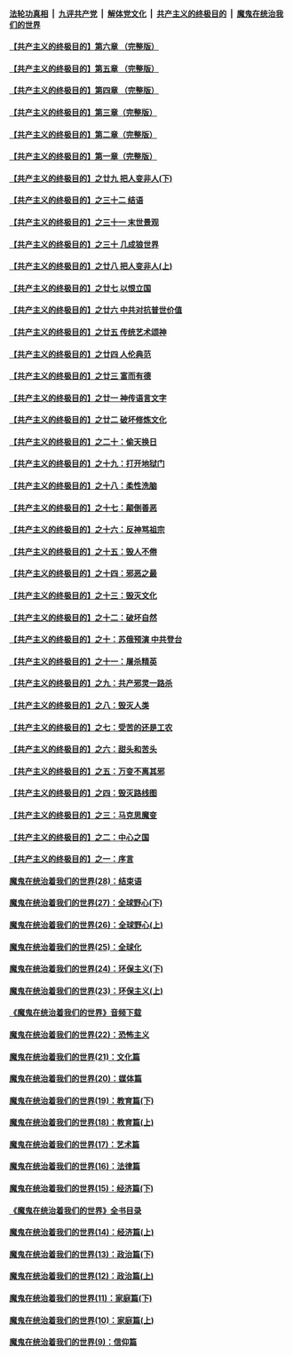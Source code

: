 ####  [法轮功真相](../../../../basic/blob/master/README.md?t=09290613) &nbsp;|&nbsp; [九评共产党](../../../../9ping.md/blob/master/README.md?t=09290613) &nbsp;|&nbsp; [解体党文化](../../../../jtdwh.md/blob/master/README.md?t=09290613)  &nbsp;|&nbsp; [共产主义的终极目的](../../../../gczydzjmd.md/blob/master/README.md?t=09290613) &nbsp;|&nbsp; [魔鬼在统治我们的世界](../../../../mgztzwmdsj.md/blob/master/README.md?t=09290613) 

#### [【共产主义的终极目的】第六章 （完整版）](../pages/nsc422/n11428913.md?t=09290613) 

#### [【共产主义的终极目的】第五章 （完整版）](../pages/nsc422/n11428912.md?t=09290613) 

#### [【共产主义的终极目的】第四章 （完整版）](../pages/nsc422/n11428907.md?t=09290613) 

#### [【共产主义的终极目的】第三章（完整版）](../pages/nsc422/n11428848.md?t=09290613) 

#### [【共产主义的终极目的】第二章（完整版）](../pages/nsc422/n11428831.md?t=09290613) 

#### [【共产主义的终极目的】第一章（完整版）](../pages/nsc422/n11417651.md?t=09290613) 

#### [【共产主义的终极目的】之廿九 把人变非人(下)](../pages/nsc422/n11344140.md?t=09290613) 

#### [【共产主义的终极目的】之三十二 结语](../pages/nsc422/n11360535.md?t=09290613) 

#### [【共产主义的终极目的】之三十一 末世景观](../pages/nsc422/n11351129.md?t=09290613) 

#### [【共产主义的终极目的】之三十 几成狼世界](../pages/nsc422/n11348280.md?t=09290613) 

#### [【共产主义的终极目的】之廿八 把人变非人(上)](../pages/nsc422/n11340492.md?t=09290613) 

#### [【共产主义的终极目的】之廿七 以恨立国](../pages/nsc422/n11336944.md?t=09290613) 

#### [【共产主义的终极目的】之廿六 中共对抗普世价值](../pages/nsc422/n11324785.md?t=09290613) 

#### [【共产主义的终极目的】之廿五 传统艺术颂神](../pages/nsc422/n11296396.md?t=09290613) 

#### [【共产主义的终极目的】之廿四 人伦典范](../pages/nsc422/n11296397.md?t=09290613) 

#### [【共产主义的终极目的】之廿三 富而有德](../pages/nsc422/n11283598.md?t=09290613) 

#### [【共产主义的终极目的】之廿一 神传语言文字](../pages/nsc422/n11263265.md?t=09290613) 

#### [【共产主义的终极目的】之廿二 破坏修炼文化](../pages/nsc422/n11245728.md?t=09290613) 

#### [【共产主义的终极目的】之二十：偷天换日](../pages/nsc422/n11238846.md?t=09290613) 

#### [【共产主义的终极目的】之十九：打开地狱门](../pages/nsc422/n11206376.md?t=09290613) 

#### [【共产主义的终极目的】之十八：柔性洗脑](../pages/nsc422/n11199994.md?t=09290613) 

#### [【共产主义的终极目的】之十七：颠倒善恶](../pages/nsc422/n11179782.md?t=09290613) 

#### [【共产主义的终极目的】之十六：反神骂祖宗](../pages/nsc422/n11166798.md?t=09290613) 

#### [【共产主义的终极目的】之十五：毁人不倦](../pages/nsc422/n11166792.md?t=09290613) 

#### [【共产主义的终极目的】之十四：邪恶之最](../pages/nsc422/n11150249.md?t=09290613) 

#### [【共产主义的终极目的】之十三：毁灭文化](../pages/nsc422/n11135227.md?t=09290613) 

#### [【共产主义的终极目的】之十二：破坏自然](../pages/nsc422/n11135214.md?t=09290613) 

#### [【共产主义的终极目的】之十：苏俄预演 中共登台](../pages/nsc422/n11118424.md?t=09290613) 

#### [【共产主义的终极目的】之十一：屠杀精英](../pages/nsc422/n11118442.md?t=09290613) 

#### [【共产主义的终极目的】之九：共产邪灵一路杀](../pages/nsc422/n11114139.md?t=09290613) 

#### [【共产主义的终极目的】之八：毁灭人类](../pages/nsc422/n11108503.md?t=09290613) 

#### [【共产主义的终极目的】之七：受苦的还是工农](../pages/nsc422/n11101809.md?t=09290613) 

#### [【共产主义的终极目的】之六：甜头和苦头](../pages/nsc422/n11096971.md?t=09290613) 

#### [【共产主义的终极目的】之五：万变不离其邪](../pages/nsc422/n11091285.md?t=09290613) 

#### [【共产主义的终极目的】之四：毁灭路线图](../pages/nsc422/n11086284.md?t=09290613) 

#### [【共产主义的终极目的】之三：马克思魔变](../pages/nsc422/n11061941.md?t=09290613) 

#### [【共产主义的终极目的】之二：中心之国](../pages/nsc422/n11047728.md?t=09290613) 

#### [【共产主义的终极目的】之一：序言](../pages/nsc422/n11086077.md?t=09290613) 

#### [魔鬼在统治着我们的世界(28)：结束语](../pages/nsc422/n10936246.md?t=09290613) 

#### [魔鬼在统治着我们的世界(27)：全球野心(下)](../pages/nsc422/n10928319.md?t=09290613) 

#### [魔鬼在统治着我们的世界(26)：全球野心(上)](../pages/nsc422/n10900318.md?t=09290613) 

#### [魔鬼在统治着我们的世界(25)：全球化](../pages/nsc422/n10788205.md?t=09290613) 

#### [魔鬼在统治着我们的世界(24)：环保主义(下)](../pages/nsc422/n10695307.md?t=09290613) 

#### [魔鬼在统治着我们的世界(23)：环保主义(上)](../pages/nsc422/n10688613.md?t=09290613) 

#### [《魔鬼在统治着我们的世界》音频下载](../pages/nsc422/n10635553.md?t=09290613) 

#### [魔鬼在统治着我们的世界(22)：恐怖主义](../pages/nsc422/n10614727.md?t=09290613) 

#### [魔鬼在统治着我们的世界(21)：文化篇](../pages/nsc422/n10597706.md?t=09290613) 

#### [魔鬼在统治着我们的世界(20)：媒体篇](../pages/nsc422/n10586579.md?t=09290613) 

#### [魔鬼在统治着我们的世界(19)：教育篇(下)](../pages/nsc422/n10564808.md?t=09290613) 

#### [魔鬼在统治着我们的世界(18)：教育篇(上)](../pages/nsc422/n10526970.md?t=09290613) 

#### [魔鬼在统治着我们的世界(17)：艺术篇](../pages/nsc422/n10499093.md?t=09290613) 

#### [魔鬼在统治着我们的世界(16)：法律篇](../pages/nsc422/n10485969.md?t=09290613) 

#### [魔鬼在统治着我们的世界(15)：经济篇(下)](../pages/nsc422/n10469975.md?t=09290613) 

#### [《魔鬼在统治着我们的世界》全书目录](../pages/nsc422/n10464261.md?t=09290613) 

#### [魔鬼在统治着我们的世界(14)：经济篇(上)](../pages/nsc422/n10457370.md?t=09290613) 

#### [魔鬼在统治着我们的世界(13)：政治篇(下)](../pages/nsc422/n10448270.md?t=09290613) 

#### [魔鬼在统治着我们的世界(12)：政治篇(上)](../pages/nsc422/n10444576.md?t=09290613) 

#### [魔鬼在统治着我们的世界(11)：家庭篇(下)](../pages/nsc422/n10440961.md?t=09290613) 

#### [魔鬼在统治着我们的世界(10)：家庭篇(上)](../pages/nsc422/n10435448.md?t=09290613) 

#### [魔鬼在统治着我们的世界(9)：信仰篇](../pages/nsc422/n10432159.md?t=09290613) 


